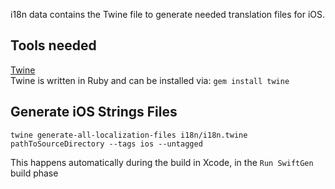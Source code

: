 i18n data contains the Twine file to generate needed translation files for iOS.

## Tools needed

[Twine](https://github.com/scelis/twine)  
Twine is written in Ruby and can be installed via: `gem install twine`

## Generate iOS Strings Files

    twine generate-all-localization-files i18n/i18n.twine pathToSourceDirectory --tags ios --untagged

This happens automatically during the build in Xcode, in the `Run SwiftGen` build phase
